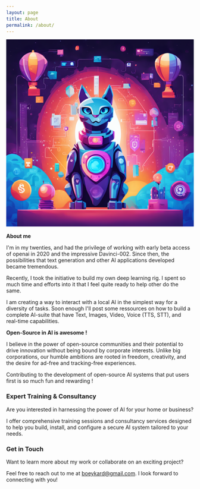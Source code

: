 ```yaml
---
layout: page
title: About
permalink: /about/
---
```


![local ai is great](/images/ComfyUI_02828_.png "Local ai is awesome!")

**About me**

I'm in my twenties, and had the privilege of working with early beta access of openai in 2020 and the impressive Davinci-002. 
Since then, the possibilities that text generation and other AI applications developed became tremendous.

Recently, I took the initiative to build my own deep learning rig. I spent so much time and efforts into it that I feel quite ready to help other do the same.

I am creating a way to interact with a local AI in the simplest way for a diversity of tasks.
Soon enough I'll post some ressources on how to build a complete AI-suite that have Text, Images, Video, Voice (TTS, STT), and real-time capabilities.

**Open-Source in AI is awesome !**

I believe in the power of open-source communities and their potential to drive innovation without being bound by corporate interests. Unlike big corporations, our humble ambitions are rooted in freedom, creativity, and the desire for ad-free and tracking-free experiences.

Contributing to the development of open-source AI systems that put users first is so much fun and rewarding !

### Expert Training & Consultancy

Are you interested in harnessing the power of AI for your home or business?

I offer comprehensive training sessions and consultancy services designed to help you build, install, and configure a secure AI system tailored to your needs.

### Get in Touch

Want to learn more about my work or collaborate on an exciting project? 

Feel free to reach out to me at [boeykard@gmail.com](mailto:boeykard@gmail.com). I look forward to connecting with you!